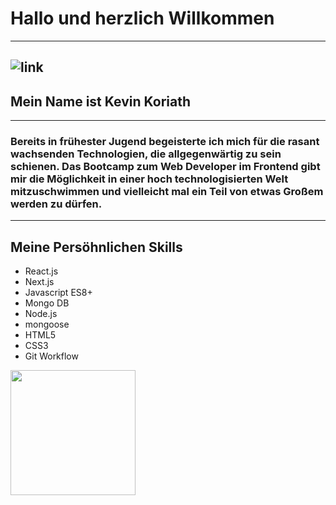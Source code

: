 #    **Hallo und herzlich Willkommen**
---
![link](https://miro.medium.com/v2/resize:fit:720/1*i8-u-V8LTTbQwTeUwLI_BQ.gif)
---
##     **Mein Name ist Kevin Koriath** 
---
###   Bereits in frühester Jugend begeisterte ich mich für die rasant wachsenden Technologien, die allgegenwärtig zu sein schienen. Das Bootcamp zum Web Developer im Frontend gibt mir die Möglichkeit in einer hoch technologisierten Welt mitzuschwimmen und vielleicht mal ein Teil von etwas Großem werden zu dürfen.
---
## **Meine Persöhnlichen Skills**

- React.js                          
- Next.js
- Javascript ES8+                   
- Mongo DB
- Node.js                           
- mongoose
- HTML5                             
- CSS3
- Git Workflow
 
 [<img src="https://user-images.githubusercontent.com/123958222/235970448-db5ed4bd-c0b1-43f2-9e70-449c486bfded.png" width="200" />](https://www.linkedin.com/in/kevin-koriath-282b9b269/)


